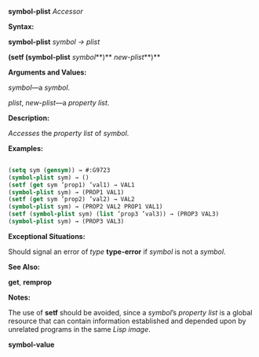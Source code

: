 **symbol-plist** *Accessor* 



**Syntax:** 



**symbol-plist** *symbol → plist* 



**(setf (symbol-plist** *symbol***)** *new-plist***)** 



**Arguments and Values:** 



*symbol*—a *symbol*. 



*plist*, *new-plist*—a *property list*. 



**Description:** 



*Accesses* the *property list* of *symbol*. 



**Examples:**
```lisp
 
(setq sym (gensym)) → #:G9723 
(symbol-plist sym) → () 
(setf (get sym ’prop1) ’val1) → VAL1 
(symbol-plist sym) → (PROP1 VAL1) 
(setf (get sym ’prop2) ’val2) → VAL2 
(symbol-plist sym) → (PROP2 VAL2 PROP1 VAL1) 
(setf (symbol-plist sym) (list ’prop3 ’val3)) → (PROP3 VAL3) 
(symbol-plist sym) → (PROP3 VAL3) 

```
**Exceptional Situations:** 



Should signal an error of *type* **type-error** if *symbol* is not a *symbol*. 



**See Also:** 



**get**, **remprop** 



**Notes:** 



The use of **setf** should be avoided, since a *symbol*’s *property list* is a global resource that can contain information established and depended upon by unrelated programs in the same *Lisp image*. 







 



 



**symbol-value** 



